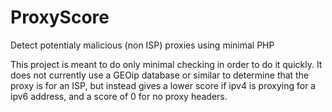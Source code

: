 # ProxyScore
Detect potentialy malicious (non ISP) proxies using minimal PHP

This project is meant to do only minimal checking in order to do it quickly. It does not currently use a GEOip database or similar to determine that the proxy is for an ISP, but instead gives a lower score if ipv4 is proxying for a ipv6 address, and a score of 0 for no proxy headers.
